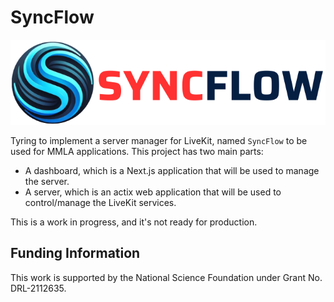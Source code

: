 # SyncFlow

![SyncFlow](./dashboard/public/syncflow.png)

Tyring to implement a server manager for LiveKit, named `SyncFlow` to be used for MMLA applications. This project has two main parts:

- A dashboard, which is a Next.js application that will be used to manage the server.
- A server, which is an actix web application that will be used to control/manage the LiveKit services.

This is a work in progress, and it's not ready for production.

## Funding Information
This work is supported by the National Science Foundation under Grant No. DRL-2112635.